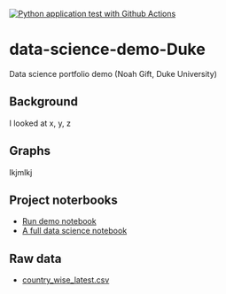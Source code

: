 [![Python application test with Github Actions](https://github.com/jcmeunier77code/data-science-demo-Duke/actions/workflows/main.yml/badge.svg)](https://github.com/jcmeunier77code/data-science-demo-Duke/actions/workflows/main.yml)

# data-science-demo-Duke
Data science portfolio demo (Noah Gift, Duke University)

## Background

I looked at x, y, z

## Graphs

lkjmlkj

## Project noterbooks

* [Run demo notebook](https://github.com/jcmeunier77code/data-science-demo-Duke/blob/main/datascience-notebook.ipynb)
* [A full data science notebook](https://github.com/jcmeunier77code/data-science-demo-Duke/blob/main/EDA_explorations_text.ipynb)

## Raw data

* [country_wise_latest.csv](https://github.com/jcmeunier77code/data-science-demo-Duke/blob/main/country_wise_latest.csv)
